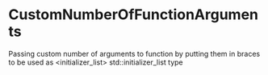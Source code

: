 # CustomNumberOfFunctionArguments
Passing custom number of arguments to function by putting them in braces to be used as &lt;initializer_list> std::initializer_list type
